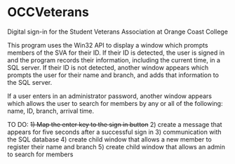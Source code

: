 # OCCVeterans
Digital sign-in for the Student Veterans Association at Orange Coast College

This program uses the Win32 API to display a window which prompts members of the SVA for their ID.
If their ID is detected, the user is signed in and the program records their information, including the current time, in a SQL server. 
If their ID is not detected, another window appears which prompts the user for their name and branch, and adds that information to the SQL server.

If a user enters in an administrator password, another window appears which allows the user to search for members by any or all of the following: name, ID, branch, arrival time.

TO DO:
~~1) Map the enter key to the sign in button~~
2) create a message that appears for five seconds after a successful sign in
3) communication with the SQL database
4) create child window that allows a new member to register their name and branch
5) create child window that allows an admin to search for members
